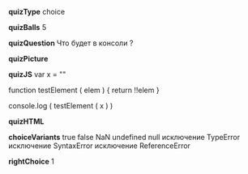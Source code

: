 ____quizType____
choice

____quizBalls____
5

____quizQuestion____
Что будет в консоли ?

____quizPicture____


____quizJS____
var x = ""

function testElement ( elem ) {
    return !!elem
}

console.log (
    testElement ( x )
)


____quizHTML____



____choiceVariants____
true
false
NaN
undefined
null
исключение TypeError
исключение SyntaxError
исключение ReferenceError


____rightChoice____
1
